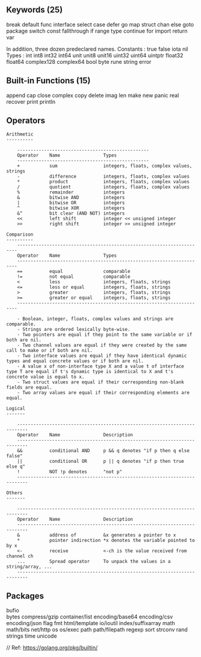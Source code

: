 Keywords (25)
--------
break       default     func    interface   select
case        defer       go      map         struct
chan        else        goto    package     switch
const       fallthrough if      range       type
continue    for         import  return      var

In addition, three dozen predeclared names.
Constants   :   true    false   iota        nil
Types       :   int     int8    int32       int64
                unit    unit8   unit16      uint32      uint64      uintptr
                float32 float64 complex128  complex64
                bool    byte    rune        string      error
                
Built-in Functions (15)
----------------------
append      cap     close   complex     copy    delete
imag        len     make    new         panic   real
recover     print   println

Operators
---------
    Arithmetic
    ----------
    
        -------------------------------------------------
        Operator	Name	            Types
        -------------------------------------------------
        +	        sum	                integers, floats, complex values, strings
        -	        difference	        integers, floats, complex values
        *	        product	            integers, floats, complex values
        /	        quotient	        integers, floats, complex values
        %	        remainder	        integers
        &	        bitwise AND	        integers
        |	        bitwise OR	        integers
        ^	        bitwise XOR	        integers
        &^	        bit clear (AND NOT)	integers
        <<	        left shift	        integer << unsigned integer
        >>	        right shift	        integer >> unsigned integer

    Comparison
    ----------
        ----------------------------------------------------------------------
        Operator	Name	            Types
        ----------------------------------------------------------------------
        ==	        equal	            comparable
        !=	        not equal	        comparable
        <	        less	            integers, floats, strings
        <=	        less or equal	    integers, floats, strings
        >	        greater	            integers, floats, strings
        >=	        greater or equal	integers, floats, strings
        ----------------------------------------------------------------------

        - Boolean, integer, floats, complex values and strings are comparable.
        - Strings are ordered lexically byte-wise.
        - Two pointers are equal if they point to the same variable or if both are nil.
        - Two channel values are equal if they were created by the same call to make or if both are nil.
        - Two interface values are equal if they have identical dynamic types and equal concrete values or if both are nil.
        - A value x of non-interface type X and a value t of interface type T are equal if t's dynamic type is identical to X and t's concrete value is equal to x.
        - Two struct values are equal if their corresponding non-blank fields are equal.
        - Two array values are equal if their corresponding elements are equal.
      
    Logical 
    -------
    
        --------------------------------------------------------------------------
        Operator	Name	            Description
        --------------------------------------------------------------------------
        &&	        conditional AND	    p && q denotes "if p then q else false"
        ||	        conditional OR	    p || q denotes "if p then true else q"
        !	        NOT	!p denotes      "not p"  
        --------------------------------------------------------------------------

    Others
    -------

        --------------------------------------------------------------------------
        Operator	Name	            Description
        --------------------------------------------------------------------------
        &	        address of	        &x generates a pointer to x
        *	        pointer indirection	*x denotes the variable pointed to by x
        <-	        receive	            <-ch is the value received from channel ch
        ...         Spread operator     To unpack the values in a string/array, ...
        --------------------------------------------------------------------------

Packages
--------
bufio   
bytes
compress/gzip
container/list
encoding/base64
encoding/csv
encoding/json
flag
fmt
html/template
io/ioutil
index/suffixarray
math
math/bits
net/http
os
os/exec
path
path/filepath
regexp
sort
strconv
rand
strings
time
unicode


// Ref: https://golang.org/pkg/builtin/
